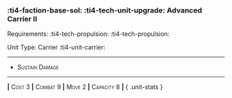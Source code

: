 ### :ti4-faction-base-sol: :ti4-tech-unit-upgrade: **Advanced Carrier II**

Requirements: :ti4-tech-propulsion: :ti4-tech-propulsion:

Unit Type: Carrier :ti4-unit-carrier:

---


* <span style="font-variant:small-caps;">Sustain Damage</span> 


---

__|__ <span style="font-variant:small-caps;">Cost 3</span> __|__ <span style="font-variant:small-caps;">Combat 9</span> __|__ <span style="font-variant:small-caps;">Move 2</span> __|__ <span style="font-variant:small-caps;">Capacity 8</span> __|__
{ .unit-stats }
